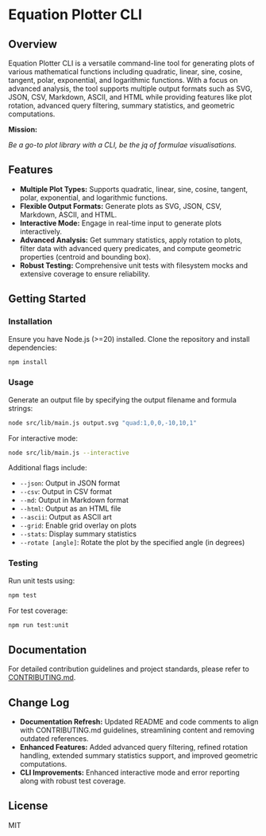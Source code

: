 # Equation Plotter CLI

## Overview

Equation Plotter CLI is a versatile command-line tool for generating plots of various mathematical functions including quadratic, linear, sine, cosine, tangent, polar, exponential, and logarithmic functions. With a focus on advanced analysis, the tool supports multiple output formats such as SVG, JSON, CSV, Markdown, ASCII, and HTML while providing features like plot rotation, advanced query filtering, summary statistics, and geometric computations.

**Mission:**

_Be a go-to plot library with a CLI, be the jq of formulae visualisations._

## Features

- **Multiple Plot Types:** Supports quadratic, linear, sine, cosine, tangent, polar, exponential, and logarithmic functions.
- **Flexible Output Formats:** Generate plots as SVG, JSON, CSV, Markdown, ASCII, and HTML.
- **Interactive Mode:** Engage in real-time input to generate plots interactively.
- **Advanced Analysis:** Get summary statistics, apply rotation to plots, filter data with advanced query predicates, and compute geometric properties (centroid and bounding box).
- **Robust Testing:** Comprehensive unit tests with filesystem mocks and extensive coverage to ensure reliability.

## Getting Started

### Installation

Ensure you have Node.js (>=20) installed. Clone the repository and install dependencies:

```bash
npm install
```

### Usage

Generate an output file by specifying the output filename and formula strings:

```bash
node src/lib/main.js output.svg "quad:1,0,0,-10,10,1"
```

For interactive mode:

```bash
node src/lib/main.js --interactive
```

Additional flags include:

- `--json`: Output in JSON format
- `--csv`: Output in CSV format
- `--md`: Output in Markdown format
- `--html`: Output as an HTML file
- `--ascii`: Output as ASCII art
- `--grid`: Enable grid overlay on plots
- `--stats`: Display summary statistics
- `--rotate [angle]`: Rotate the plot by the specified angle (in degrees)

### Testing

Run unit tests using:

```bash
npm test
```

For test coverage:

```bash
npm run test:unit
```

## Documentation

For detailed contribution guidelines and project standards, please refer to [CONTRIBUTING.md](CONTRIBUTING.md).

## Change Log

- **Documentation Refresh:** Updated README and code comments to align with CONTRIBUTING.md guidelines, streamlining content and removing outdated references.
- **Enhanced Features:** Added advanced query filtering, refined rotation handling, extended summary statistics support, and improved geometric computations.
- **CLI Improvements:** Enhanced interactive mode and error reporting along with robust test coverage.

## License

MIT
